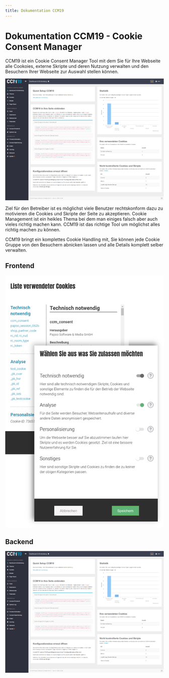 ```yaml
---
title: Dokumentation CCM19
---
```


# Dokumentation CCM19 - Cookie Consent Manager

CCM19 ist ein Cookie Consent Manager Tool mit dem Sie für Ihre Webseite alle Cookoies, externe Skripte und deren Nutzung verwalten und den Besuchern Ihrer Webseite zur Auswahl stellen können.

![screenshot-localhost-2020.09.28-23_01_23](assets/screenshot-localhost-2020.09.28-23_01_23.png)



Ziel für den Betreiber ist es möglichst viele Benutzer rechtskonform dazu zu motivieren die Cookies und Skripte der Seite zu akzeptieren. Cookie Management ist ein heikles Thema bei dem man einiges falsch aber auch vieles richtig machen kann. CCM19 ist das richtige Tool um möglichst alles richtig machen zu können.

CCM19 bringt ein komplettes Cookie Handling mit, Sie können jede Cookie Gruppe von den Besuchern abnicken lassen und alle Details komplett selber verwalten.

## Frontend

![CCM19 Consent Widget](assets/19952-consent-mask-v1.png)



## Backend

![screenshot-localhost-2020.09.28-23_01_23](assets/screenshot-localhost-2020.09.28-23_01_23.png)